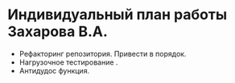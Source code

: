 # Индивидуальный план работы Захарова В.А.

+ Рефакторинг репозитория. Привести в порядок. 
+ Нагрузочное тестирование .
+ Антидудос функция. 
